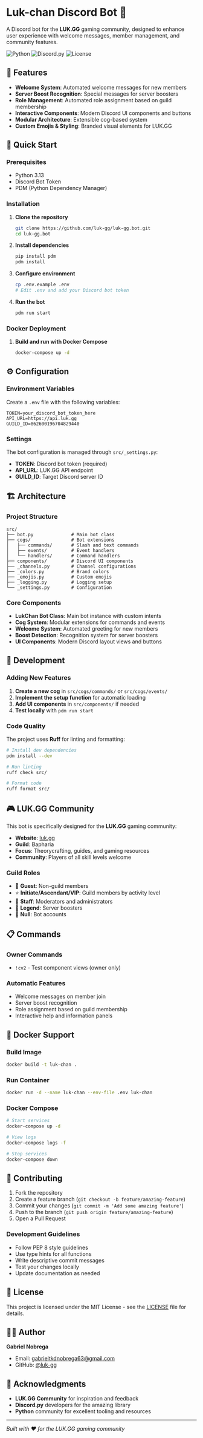 # Luk-chan Discord Bot 🤖

A Discord bot for the **LUK.GG** gaming community, designed to enhance user experience with welcome messages, member management, and community features.

![Python](https://img.shields.io/badge/Python-3.13-blue?logo=python)
![Discord.py](https://img.shields.io/badge/Discord.py-2.6.3+-blue?logo=discord)
![License](https://img.shields.io/badge/License-MIT-green)

## 🌟 Features

- **Welcome System**: Automated welcome messages for new members
- **Server Boost Recognition**: Special messages for server boosters
- **Role Management**: Automated role assignment based on guild membership
- **Interactive Components**: Modern Discord UI components and buttons
- **Modular Architecture**: Extensible cog-based system
- **Custom Emojis & Styling**: Branded visual elements for LUK.GG

## 🚀 Quick Start

### Prerequisites

- Python 3.13
- Discord Bot Token
- PDM (Python Dependency Manager)

### Installation

1. **Clone the repository**

   ```bash
   git clone https://github.com/luk-gg/luk-gg.bot.git
   cd luk-gg.bot
   ```

2. **Install dependencies**

   ```bash
   pip install pdm
   pdm install
   ```

3. **Configure environment**

   ```bash
   cp .env.example .env
   # Edit .env and add your Discord bot token
   ```

4. **Run the bot**
   ```bash
   pdm run start
   ```

### Docker Deployment

1. **Build and run with Docker Compose**
   ```bash
   docker-compose up -d
   ```

## ⚙️ Configuration

### Environment Variables

Create a `.env` file with the following variables:

```env
TOKEN=your_discord_bot_token_here
API_URL=https://api.luk.gg
GUILD_ID=862600196704829440
```

### Settings

The bot configuration is managed through `src/_settings.py`:

- **TOKEN**: Discord bot token (required)
- **API_URL**: LUK.GG API endpoint
- **GUILD_ID**: Target Discord server ID

## 🏗️ Architecture

### Project Structure

```
src/
├── bot.py              # Main bot class
├── cogs/               # Bot extensions
│   ├── commands/       # Slash and text commands
│   ├── events/         # Event handlers
│   └── handlers/       # Command handlers
├── components/         # Discord UI components
├── _channels.py        # Channel configurations
├── _colors.py          # Brand colors
├── _emojis.py          # Custom emojis
├── _logging.py         # Logging setup
└── _settings.py        # Configuration
```

### Core Components

- **LukChan Bot Class**: Main bot instance with custom intents
- **Cog System**: Modular extensions for commands and events
- **Welcome System**: Automated greeting for new members
- **Boost Detection**: Recognition system for server boosters
- **UI Components**: Modern Discord layout views and buttons

## 🔧 Development

### Adding New Features

1. **Create a new cog** in `src/cogs/commands/` or `src/cogs/events/`
2. **Implement the setup function** for automatic loading
3. **Add UI components** in `src/components/` if needed
4. **Test locally** with `pdm run start`

### Code Quality

The project uses **Ruff** for linting and formatting:

```bash
# Install dev dependencies
pdm install --dev

# Run linting
ruff check src/

# Format code
ruff format src/
```

## 🎮 LUK.GG Community

This bot is specifically designed for the **LUK.GG** gaming community:

- **Website**: [luk.gg](https://luk.gg)
- **Guild**: Bapharia
- **Focus**: Theorycrafting, guides, and gaming resources
- **Community**: Players of all skill levels welcome

### Guild Roles

- 🎯 **Guest**: Non-guild members
- ⭐ **Initiate/Ascendant/VIP**: Guild members by activity level
- 👑 **Staff**: Moderators and administrators
- 🚀 **Legend**: Server boosters
- 🤖 **Null**: Bot accounts

## 📋 Commands

### Owner Commands

- `!cv2` - Test component views (owner only)

### Automatic Features

- Welcome messages on member join
- Server boost recognition
- Role assignment based on guild membership
- Interactive help and information panels

## 🐳 Docker Support

### Build Image

```bash
docker build -t luk-chan .
```

### Run Container

```bash
docker run -d --name luk-chan --env-file .env luk-chan
```

### Docker Compose

```bash
# Start services
docker-compose up -d

# View logs
docker-compose logs -f

# Stop services
docker-compose down
```

## 🤝 Contributing

1. Fork the repository
2. Create a feature branch (`git checkout -b feature/amazing-feature`)
3. Commit your changes (`git commit -m 'Add some amazing feature'`)
4. Push to the branch (`git push origin feature/amazing-feature`)
5. Open a Pull Request

### Development Guidelines

- Follow PEP 8 style guidelines
- Use type hints for all functions
- Write descriptive commit messages
- Test your changes locally
- Update documentation as needed

## 📝 License

This project is licensed under the MIT License - see the [LICENSE](LICENSE) file for details.

## 👨‍💻 Author

**Gabriel Nobrega**

- Email: gabrieltkdnobrega63@gmail.com
- GitHub: [@luk-gg](https://github.com/luk-gg)

## 🙏 Acknowledgments

- **LUK.GG Community** for inspiration and feedback
- **Discord.py** developers for the amazing library
- **Python** community for excellent tooling and resources

---

_Built with ❤️ for the LUK.GG gaming community_
